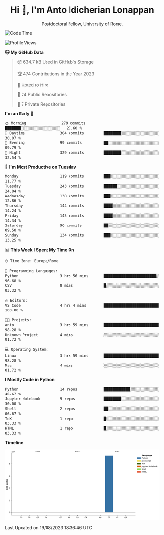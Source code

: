 
<h1 align="center">Hi 👋, I'm Anto Idicherian Lonappan</h1>
<p align="center">Postdoctoral Fellow, University of Rome. </p>


<!--START_SECTION:waka-->
![Code Time](http://img.shields.io/badge/Code%20Time-402%20hrs%2015%20mins-blue)

![Profile Views](http://img.shields.io/badge/Profile%20Views-1-blue)

**🐱 My GitHub Data** 

> 📦 634.7 kB Used in GitHub's Storage 
 > 
> 🏆 474 Contributions in the Year 2023
 > 
> 💼 Opted to Hire
 > 
> 📜 24 Public Repositories 
 > 
> 🔑 7 Private Repositories 
 > 
**I'm an Early 🐤** 

```text
🌞 Morning                279 commits         ███████░░░░░░░░░░░░░░░░░░   27.60 % 
🌆 Daytime                304 commits         ████████░░░░░░░░░░░░░░░░░   30.07 % 
🌃 Evening                99 commits          ██░░░░░░░░░░░░░░░░░░░░░░░   09.79 % 
🌙 Night                  329 commits         ████████░░░░░░░░░░░░░░░░░   32.54 % 
```
📅 **I'm Most Productive on Tuesday** 

```text
Monday                   119 commits         ███░░░░░░░░░░░░░░░░░░░░░░   11.77 % 
Tuesday                  243 commits         ██████░░░░░░░░░░░░░░░░░░░   24.04 % 
Wednesday                130 commits         ███░░░░░░░░░░░░░░░░░░░░░░   12.86 % 
Thursday                 144 commits         ████░░░░░░░░░░░░░░░░░░░░░   14.24 % 
Friday                   145 commits         ████░░░░░░░░░░░░░░░░░░░░░   14.34 % 
Saturday                 96 commits          ██░░░░░░░░░░░░░░░░░░░░░░░   09.50 % 
Sunday                   134 commits         ███░░░░░░░░░░░░░░░░░░░░░░   13.25 % 
```


📊 **This Week I Spent My Time On** 

```text
🕑︎ Time Zone: Europe/Rome

💬 Programming Languages: 
Python                   3 hrs 56 mins       ████████████████████████░   96.68 % 
CSV                      8 mins              █░░░░░░░░░░░░░░░░░░░░░░░░   03.32 % 

🔥 Editors: 
VS Code                  4 hrs 4 mins        █████████████████████████   100.00 % 

🐱‍💻 Projects: 
anto                     3 hrs 59 mins       █████████████████████████   98.28 % 
Unknown Project          4 mins              ░░░░░░░░░░░░░░░░░░░░░░░░░   01.72 % 

💻 Operating System: 
Linux                    3 hrs 59 mins       █████████████████████████   98.28 % 
Mac                      4 mins              ░░░░░░░░░░░░░░░░░░░░░░░░░   01.72 % 
```

**I Mostly Code in Python** 

```text
Python                   14 repos            ████████████░░░░░░░░░░░░░   46.67 % 
Jupyter Notebook         9 repos             ████████░░░░░░░░░░░░░░░░░   30.00 % 
Shell                    2 repos             ██░░░░░░░░░░░░░░░░░░░░░░░   06.67 % 
TeX                      1 repo              █░░░░░░░░░░░░░░░░░░░░░░░░   03.33 % 
HTML                     1 repo              █░░░░░░░░░░░░░░░░░░░░░░░░   03.33 % 
```



**Timeline**

![Lines of Code chart](https://raw.githubusercontent.com/antolonappan/antolonappan/main/assets/bar_graph.png)


 Last Updated on 19/08/2023 18:36:46 UTC
<!--END_SECTION:waka-->
